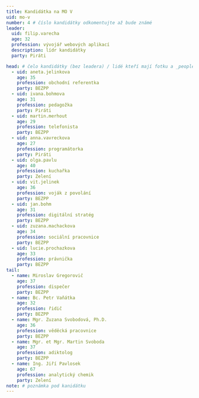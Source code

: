 ```yaml
---
title: Kandidátka na MO V
uid: mo-v
number: 4 # číslo kandidátky odkomentujte až bude známé
leader:
  uid: filip.varecha
  age: 32
  profession: vývojář webových aplikací
  description: lídr kandidátky
  party: Piráti

head: # čelo kandidátky (bez leadera) / lidé kteří mají fotku a _people/jmeno.md
  - uid: aneta.jelinkova
    age: 35
    profession: obchodní referentka
    party: BEZPP
  - uid: ivana.bohmova
    age: 31
    profession: pedagožka
    party: Piráti
  - uid: martin.merhout
    age: 29
    profession: telefonista
    party: BEZPP
  - uid: anna.vavreckova
    age: 27
    profession: programátorka
    party: Piráti
  - uid: olga.pavlu
    age: 40
    profession: kuchařka
    party: Zelení
  - uid: vit.jelinek
    age: 36
    profession: voják z povolání
    party: BEZPP
  - uid: jan.bohm
    age: 31
    profession: digitální stratég
    party: BEZPP
  - uid: zuzana.machackova
    age: 34
    profession: sociální pracovnice
    party: BEZPP
  - uid: lucie.prochazkova
    age: 33
    profession: právnička
    party: BEZPP
tail:
  - name: Miroslav Gregorovič
    age: 37
    profession: dispečer
    party: BEZPP
  - name: Bc. Petr Vaňátka
    age: 32
    profession: řidič
    party: BEZPP
  - name: Mgr. Zuzana Svobodová, Ph.D.
    age: 36
    profession: věděcká pracovnice
    party: BEZPP
  - name: Mgr. et Mgr. Martin Svoboda
    age: 37
    profession: adiktolog
    party: BEZPP
  - name: Ing. Jiří Pavlosek
    age: 67
    profession: analytický chemik
    party: Zelení
note: # poznámka pod kanidátku
---
```

